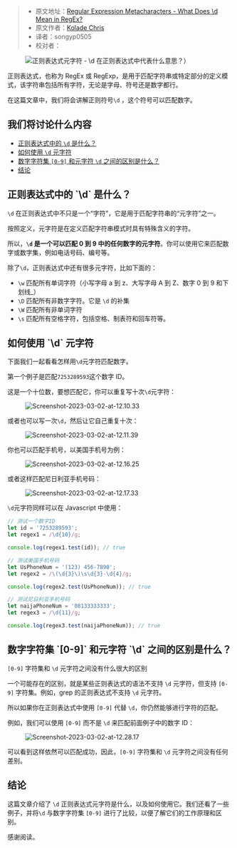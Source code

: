 > -  原文地址：[Regular Expression Metacharacters - What Does \d Mean in RegEx?](https://www.freecodecamp.org/news/what-does-d-mean-in-regex/)
> -  原文作者：[Kolade Chris](https://www.freecodecamp.org/news/author/kolade/)
> -  译者：songyp0505
> -  校对者：

<figure class="kg-card kg-card-image kg-card-hascaption"><img src="https://www.freecodecamp.org/news/content/images/size/w2000/2023/03/start-graph--2-.png" alt="正则表达式元字符 - \d 在正则表达式中代表什么意思？）" class="kg-image"><figcaption></figcaption></figure>

正则表达式，也称为 RegEx 或 RegExp，是用于匹配字符串或特定部分的定义模式，该字符串包括所有字符，无论是字母、符号还是数字都行。

在这篇文章中，我们将会讲解正则符号`\d` ，这个符号可以匹配数字。

## 我们将讨论什么内容

-   [正则表达式中的 `\d` 是什么？](#whatisdinregex)
-   [如何使用 `\d` 元字符](#howtousethedmetacharacter)
-   [数字字符集 `[0-9]` 和元字符 `\d` 之间的区别是什么？](#whatisthedifferencebetweenthedigitcharacterset09anddmetacharacter)
-   [结论](#conclusion)

<h2 id="whatisdinregex">正则表达式中的 `\d` 是什么？</h2>

`\d` 在正则表达式中不只是一个“字符”，它是用于匹配字符串的“元字符”之一。

按照定义，元字符是在定义匹配字符串模式时具有特殊含义的字符。

所以，**`\d` 是一个可以匹配 0 到 9 中的任何数字的元字符**。你可以使用它来匹配数字或数字集，例如电话号码、编号等。

除了`\d`，正则表达式中还有很多元字符，比如下面的：

-   `\w` 匹配所有单词字符（小写字母 a 到 z、大写字母 A 到 Z、数字 0 到 9 和下划线_）
-   `\D` 匹配所有非数字字符。它是 `\d` 的补集
-   `\W` 匹配所有非单词字符
-   `\s` 匹配所有空格字符，包括空格、制表符和回车符等。

<h2 id="howtousethedmetacharacter">如何使用 `\d` 元字符</h2>

下面我们一起看看怎样用`\d`元字符匹配数字。

第一个例子是匹配`7253289593`这个数字 ID。

这是一个十位数，要想匹配它，你可以重复写十次`\d`元字符：

<figure class="kg-card kg-card-image kg-card-hascaption"><img src="https://www.freecodecamp.org/news/content/images/2023/03/Screenshot-2023-03-02-at-12.10.33.png" alt="Screenshot-2023-03-02-at-12.10.33" class="kg-image"><figcaption></figcaption></figure>

或者也可以写一次`\d`，然后让它自己重复十次：

<figure class="kg-card kg-card-image kg-card-hascaption"><img src="https://www.freecodecamp.org/news/content/images/2023/03/Screenshot-2023-03-02-at-12.11.39.png" alt="Screenshot-2023-03-02-at-12.11.39" class="kg-image"><figcaption></figcaption></figure>

你也可以匹配手机号，以美国手机号为例：

<figure class="kg-card kg-card-image kg-card-hascaption"><img src="https://www.freecodecamp.org/news/content/images/2023/03/Screenshot-2023-03-02-at-12.16.25.png" alt="Screenshot-2023-03-02-at-12.16.25" class="kg-image"><figcaption></figcaption></figure>

或者这样匹配尼日利亚手机号码：

<figure class="kg-card kg-card-image kg-card-hascaption"><img src="https://www.freecodecamp.org/news/content/images/2023/03/Screenshot-2023-03-02-at-12.17.33.png" alt="Screenshot-2023-03-02-at-12.17.33" class="kg-image"><figcaption></figcaption></figure>

`\d`元字符同样可以在 Javascript 中使用：

```js
// 测试一个数字ID
let id = '7253289593';
let regex1 = /\d{10}/g;

console.log(regex1.test(id)); // true

// 测试美国手机号码
let UsPhoneNum = '(123) 456-7890';
let regex2 = /\(\d{3}\)\s\d{3}-\d{4}/g;

console.log(regex2.test(UsPhoneNum)); // true

// 测试尼日利亚手机号码
let naijaPhoneNum = '08133333333';
let regex3 = /\d{11}/g;

console.log(regex3.test(naijaPhoneNum)); // true
```

<h2 id="whatisthedifferencebetweenthedigitcharacterset09anddmetacharacter">数字字符集 `[0-9]` 和元字符 `\d` 之间的区别是什么？</h2>

 `[0-9]` 字符集和 `\d` 元字符之间没有什么很大的区别

一个可能存在的区别，就是某些正则表达式的语法不支持 `\d` 元字符，但支持 `[0-9]` 字符集。例如，grep 的正则表达式不支持 `\d` 元字符。

所以如果你在正则表达式中使用 `[0-9]` 代替 `\d`，你仍然能够进行字符的匹配。

例如，我们可以使用 `[0-9]` 而不是 `\d` 来匹配前面例子中的数字 ID：

<figure class="kg-card kg-card-image kg-card-hascaption"><img src="https://www.freecodecamp.org/news/content/images/2023/03/Screenshot-2023-03-02-at-12.28.17.png" alt="Screenshot-2023-03-02-at-12.28.17" class="kg-image"><figcaption></figcaption></figure>

可以看到这样依然可以匹配成功，因此，`[0-9]` 字符集和 `\d` 元字符之间没有任何差别。

<h2 id="conclusion">结论</h2>

这篇文章介绍了 `\d` 正则表达式元字符是什么，以及如何使用它。我们还看了一些例子，并将`\d` 与数字字符集 `[0-9]` 进行了比较，以便了解它们的工作原理和区别。

感谢阅读。
